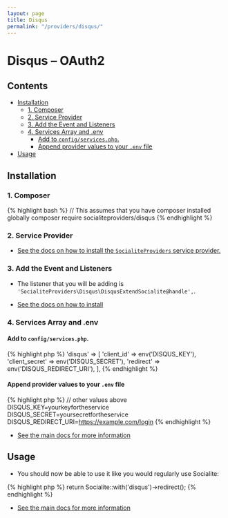 ```yaml
---
layout: page
title: Disqus
permalink: "/providers/disqus/"
---
```

# Disqus – OAuth2

## Contents

- [Installation](#installation)
  - [1. Composer](#1-composer)
  - [2. Service Provider](#2-service-provider)
  - [3. Add the Event and Listeners](#3-add-the-event-and-listeners)
  - [4. Services Array and .env](#4-services-array-and-env)
    - [Add to `config/services.php`.](#add-to-configservicesphp)
    - [Append provider values to your `.env` file](#append-provider-values-to-your-env-file)
- [Usage](#usage)


## Installation

### 1. Composer

{% highlight bash %}
// This assumes that you have composer installed globally
composer require socialiteproviders/disqus
{% endhighlight %}

### 2. Service Provider

* [See the docs on how to install the `SocialiteProviders` service provider.](https://github.com/SocialiteProviders/Manager#2-service-provider)


### 3. Add the Event and Listeners

* The listener that you will be adding is `'SocialiteProviders\Disqus\DisqusExtendSocialite@handle',`.

* [See the docs on how to install](https://github.com/SocialiteProviders/Manager#3-add-the-event-and-listeners)

### 4. Services Array and .env

#### Add to `config/services.php`.

{% highlight php %}
'disqus' => [
    'client_id' => env('DISQUS_KEY'),
    'client_secret' => env('DISQUS_SECRET'),
    'redirect' => env('DISQUS_REDIRECT_URI'),
],
{% endhighlight %}

#### Append provider values to your `.env` file

{% highlight php %}
// other values above
DISQUS_KEY=yourkeyfortheservice
DISQUS_SECRET=yoursecretfortheservice
DISQUS_REDIRECT_URI=https://example.com/login
{% endhighlight %}

* [See the main docs for more information](https://github.com/SocialiteProviders/Manager#4-services-array-and-env)


## Usage

* You should now be able to use it like you would regularly use Socialite:

{% highlight php %}
return Socialite::with('disqus')->redirect();
{% endhighlight %}

* [See the main docs for more information](https://github.com/SocialiteProviders/Manager#usage)
